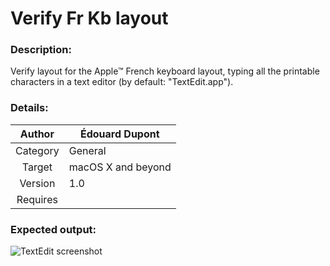# Verify Fr Kb layout

### Description:
Verify layout for the Apple™ French keyboard layout, typing all the printable characters in a text editor (by default: "TextEdit.app").

### Details:
| Author   | Édouard Dupont |
|   :--:   | -- |
| Category | General |
| Target   | macOS X and beyond |
| Version  | 1.0 |
| Requires |  |

### Expected output:
![TextEdit screenshot](https://github.com/th3m1s-42/Ducky-Scripts/blob/main/pictures/screenshot001.png)
